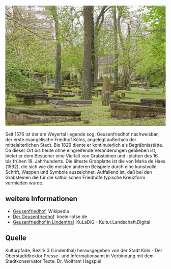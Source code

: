 ![Geusenfriedhof](./images/05315000-b03-t04/p4.6.jpg)

Seit 1576 ist der am Weyertal liegende sog. Geusenfriedhof nachweisbar, der erste evangelische Friedhof Kölns, angelegt außerhalb der mittelalterlichen Stadt. Bis 1829 diente er kontinuierlich als Begräbnisstätte. Da dieser Ort bis heute ohne eingreifende Veränderungen geblieben ist, bietet er dem Besucher eine Vielfalt von Grabsteinen und -platten des 16. bis frühen 19. Jahrhunderts. Die älteste Grabplatte ist die von Maria de Haes (1592), die sich wie die meisten anderen Beispiele durch eine kunstvolle Schrift, Wappen und Symbole auszeichnet. Auffallend ist, daß bei den Grabsteinen die für die katholischen Friedhöfe typische Kreuzform vermieden wurde.

## weitere Informationen

*   [Geusenfriedhof](https://de.wikipedia.org/wiki/Geusenfriedhof)  Wikipedia
*   [Der Geusenfriedhof](https://www.koeln-lotse.de/2018/04/15/der-geusenfriedhof/)  koeln-lotse.de
*   [Geusenfriedhof in Lindenthal](https://www.kuladig.de/Objektansicht/KLD-333697)  KuLaDiG - Kultur.Landschaft.Digital

## Quelle

Kulturpfade, Bezirk 3 (Lindenthal)
herausgegeben von der Stadt Köln - Der Oberstadtdirektor
Presse- und Informationsamt in Verbindung mit dem Stadtkonservator
Texte: Dr. Wolfram Hagspiel